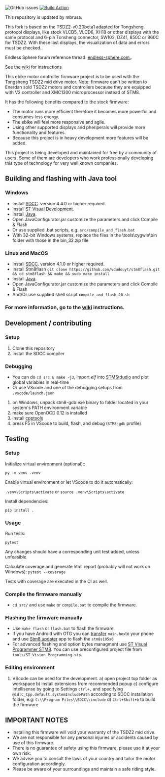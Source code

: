 ![GitHub issues](https://img.shields.io/github/issues/emmebrusa/TSDZ2-Smart-EBike-1) [![Build Action](../../actions/workflows/build.yaml/badge.svg)](../../actions/workflows/build.yaml)

This repository is updated by mbrusa.

This fork is based on the TSDZ2-v0.20beta1 adapted for Tongsheng protocol displays, like stock VLCD5, VLCD6, XH18 or other displays with the same protocol and 6-pin Tonsheng connector, SW102, DZ41, 850C or 860C for TSDZ2.
With these last displays, the visualization of data and errors must be checked..

Endless Sphere forum reference thread: [endless-sphere.com.](https://endless-sphere.com/forums/viewtopic.php?f=30&t=110682).

See the [wiki](https://github.com/emmebrusa/TSDZ2-Smart-EBike-1/wiki) for instructions

This ebike motor controller firmware project is to be used with the Tongsheng TSDZ2 mid drive motor.
Note: firmware can't be written to Enerdan sold TSDZ2 motors and controllers because they are equipped with V2 controller and XMC1300 microprocessor instead of STM8.

It has the following benefits compared to the stock firmware:
* The motor runs more efficient therefore it becomes more powerful and consumes less energy.
* The ebike will feel more responsive and agile.
* Using other supported displays and pheriperals will provide more functionality and features.
* Because this project is in heavy development more features will be added.

This project is being developed and maintained for free by a community of users. Some of them are developers who work professionally developing this type of technology for very well known companies.

## Building and flashing with Java tool
### Windows 
- Install [SDCC](http://sdcc.sourceforge.net/index.php#Download).
  version 4.4.0 or higher required.
- Install [ST Visual Development](http://www.st.com/en/development-tools/stvd-stm8.html).
- Install [Java](https://www.java.com/endownload/).
- Open JavaConfigurator.jar customize the parameters and click Compile & Flash
- Or use supplied .bat scripts, e.g. `src/compile_and_flash.bat` 
- With 32-bit Windows systems, replace the files in the \tools\cygwin\bin folder with those in the bin_32.zip file

### Linux and MacOS
- Install [SDCC](http://sdcc.sourceforge.net/index.php#Download).
  version 4.1.0 or higher required.
- Install Stm8flash `git clone https://github.com/vdudouyt/stm8flash.git && cd stm8flash && make && sudo make install`
- Install [Java](https://www.java.com/endownload/).
- Open JavaConfigurator.jar customize the parameters and click Compile & Flash
- And/Or use supplied shell script `compile_and_flash_20.sh` 

### For more information, go to the [wiki](https://github.com/emmebrusa/TSDZ2-Smart-EBike-1/wiki) instructions.

## Development / contributing
### Setup
1. Clone this repository
2. Install the SDCC compiler

### Debugging
- You can do `cd src & make -j3`, import _elf_ into [STMStdudio](https://www.st.com/en/development-tools/stm-studio-stm8.html) and plot global variables in real-time
- Or use VScode and one of the debugging setups from `.vscode/launch.json`
 1. on Windows, unpack stm8-gdb.exe binary to folder located in your system's PATH environment variable
 2. make sure OpenOCD 0.12 is installed
 3. install [cpptools](https://marketplace.visualstudio.com/items?itemName=ms-vscode.cpptools)
 4. press F5 in VScode to build, flash, and debug (`STM8-gdb` profile)

## Testing
### Setup
Initialize virtual environment (optional)::

`py -m venv .venv`

Enable virtual environment or let VScode to do it automatically:

`.venv\Scripts\activate` or `source .venv\Scripts\activate`

Install dependencies:

`pip install .`

### Usage

Run tests:

`pytest`

Any changes should have a corresponding unit test added, unless unfeasible.

Calculate coverage and generate html report (probably will not work on Windows):
`pytest --coverage`

Tests with coverage are executed in the CI as well.

### Compile the firmware manually
- `cd src/` and use `make` or `compile.bat` to compile the firmware.

### Flashing the firmware manually
- Use `make flash` or `flash.bat` to flash the firmware.
- If you have Android with OTG you can [transfer](https://dl.google.com/tag/s/appguid%3D%7B232066FE-FF4D-4C25-83B4-3F8747CF7E3A%7D%26iid%3D%7B4A198779-3904-500B-CF23-602510C07E5B%7D%26lang%3Den%26browser%3D4%26usagestats%3D0%26appname%3DNearby%2520Better%2520Together%26needsadmin%3Dtrue/better_together/BetterTogetherSetup.exe) `main.hex`to your phone and use [Stm8 updater](https://play.google.com/store/apps/details?id=com.yatrim.stlinkp8) app to flash the `stm8s105s6`
- For advanced flashing and option bytes managment use [ST Visual Programmer STM8](https://www.st.com/en/development-tools/stvp-stm8.html). You can use preconfigured project file from `tools/ST_Vision_Programming.stp`.


### Editing environment
1. VScode can be used for the development.
  a) open project top folder as workspace
  b) install extensions from recommended popup
  c) configure Intellisense by going to Settings `ctrl+,` and specifying `@id:C_Cpp.default.systemIncludePath` according to SDCC installation folder, e.g: `C:\\Program Files\\SDCC\\include`
  d) `Ctrl+Shift+b` to build the firmware


## IMPORTANT NOTES
* Installing this firmware will void your warranty of the TSDZ2 mid drive.
* We are not responsible for any personal injuries or accidents caused by use of this firmware.
* There is no guarantee of safety using this firmware, please use it at your own risk.
* We advise you to consult the laws of your country and tailor the motor configuration accordingly.
* Please be aware of your surroundings and maintain a safe riding style.
